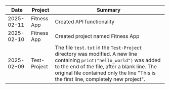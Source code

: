 | Date | Project | Summary |
|---|---|---|
| 2025-02-11 | Fitness App | Created API functionality |
| 2025-02-10 | Fitness App | Created project named Fitness App |
| 2025-02-09 | Test-Project | The file `test.txt` in the `Test-Project` directory was modified.  A new line containing `print("hello_world")` was added to the end of the file, after a blank line. The original file contained only the line "This is the first line, completely new project". |
